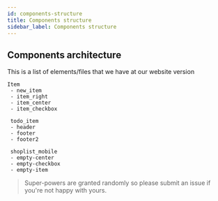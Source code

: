 ```yaml
---
id: components-structure
title: Components structure
sidebar_label: Components structure
---
```



## Components architecture

This is a list of elements/files that we have at our website version

```
Item
 - new_item
 - item_right
 - item_center
 - item_checkbox

 todo_item
 - header
 - footer
 - footer2

 shoplist_mobile
 - empty-center
 - empty-checkbox
 - empty-item
```

 >Super-powers are granted randomly so please submit an issue if you're not happy with yours.
